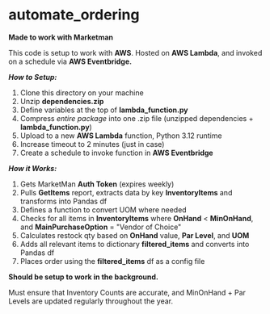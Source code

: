 # automate_ordering

**Made to work with Marketman**

This code is setup to work with **AWS**. Hosted on **AWS Lambda**, and invoked on a schedule via **AWS Eventbridge.**

***How to Setup:***

1. Clone this directory on your machine
2. Unzip **dependencies.zip**
3. Define variables at the top of **lambda_function.py**
4. Compress *entire package* into one .zip file (unzipped dependencies + **lambda_function.py**)
5. Upload to a new **AWS Lambda** function, Python 3.12 runtime
6. Increase timeout to 2 minutes (just in case)
7. Create a schedule to invoke function in **AWS Eventbridge**


***How it Works:***

1. Gets MarketMan **Auth Token** (expires weekly)
2. Pulls **GetItems** report, extracts data by key **InventoryItems** and transforms into Pandas df
3. Defines a function to convert UOM where needed
4. Checks for all items in **InventoryItems** where **OnHand** < **MinOnHand**, and **MainPurchaseOption** = "Vendor of Choice"
5. Calculates restock qty based on **OnHand** value, **Par Level**, and **UOM**
6. Adds all relevant items to dictionary **filtered_items** and converts into Pandas df
7. Places order using the **filtered_items** df as a config file

**Should be setup to work in the background.**

Must ensure that Inventory Counts are accurate, and MinOnHand + Par Levels are updated regularly throughout the year.



